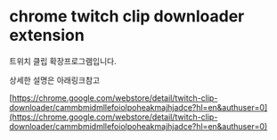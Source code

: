 # chrome twitch clip downloader extension

트위치 클립 확장프로그램입니다.

상세한 설명은 아래링크참고

[https://chrome.google.com/webstore/detail/twitch-clip-downloader/cammbmidmllefoiolpoheakmajhjadce?hl=en&authuser=0](https://chrome.google.com/webstore/detail/twitch-clip-downloader/cammbmidmllefoiolpoheakmajhjadce?hl=en&authuser=0)
